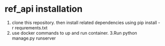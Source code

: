 # ref_api installation 
1. clone this repository. then install related dependencies using pip install -r requrements.txt
2. use docker commands to up and run container.
3.Run python manage.py runserver
